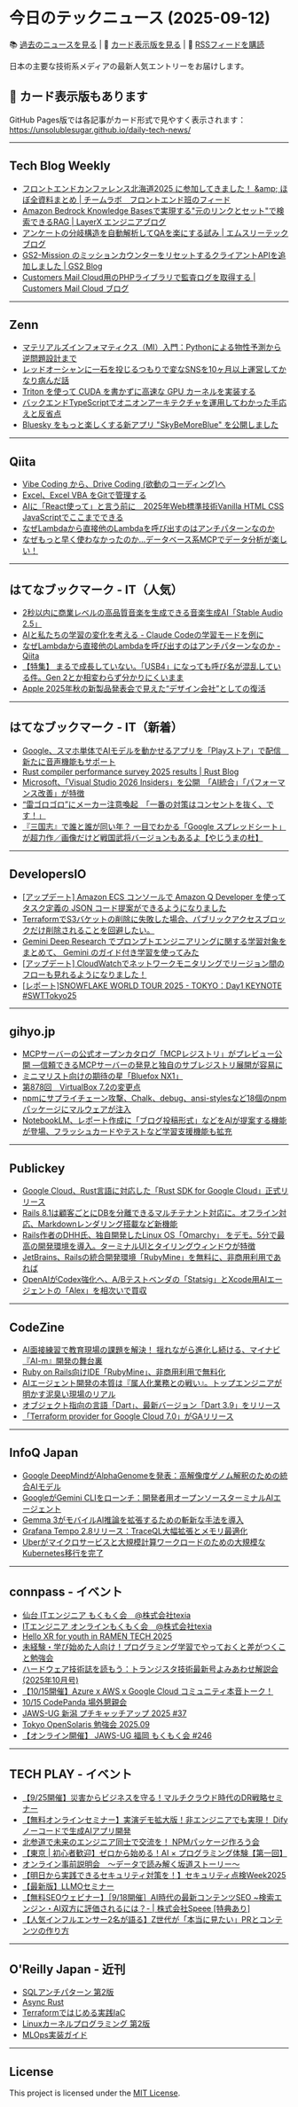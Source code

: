 # 今日のテックニュース (2025-09-12)

📚 [過去のニュースを見る](../../daily_news.md) | 🎨 [カード表示版を見る](https://unsolublesugar.github.io/daily-tech-news/) | 📡 [RSSフィードを購読](https://unsolublesugar.github.io/daily-tech-news/rss.xml)

日本の主要な技術系メディアの最新人気エントリーをお届けします。

## 🎨 カード表示版もあります

GitHub Pages版では各記事がカード形式で見やすく表示されます：  
https://unsolublesugar.github.io/daily-tech-news/

---
## Tech Blog Weekly

- [フロントエンドカンファレンス北海道2025 に参加してきました！ &amp;amp; ほぼ全資料まとめ | チームラボ　フロントエンド班のフィード](https://zenn.dev/teamlab_fe/articles/270cf15431490b)
- [Amazon Bedrock Knowledge Basesで実現する"元のリンクとセット"で検索できるRAG | LayerX エンジニアブログ](https://tech.layerx.co.jp/entry/amazon-bedrock-knowledge-bases-retrieve-wiht-original-url)
- [アンケートの分岐構造を自動解析してQAを楽にする試み | エムスリーテックブログ](https://www.m3tech.blog/entry/2025/09/11/170000)
- [GS2-Mission のミッションカウンターをリセットするクライアントAPIを追加しました | GS2 Blog](https://gs2.hatenablog.com/entry/2025/09/11/162726)
- [Customers Mail Cloud用のPHPライブラリで監査ログを取得する | Customers Mail Cloud ブログ](https://blog.smtps.jp/entry/2025/09/11/161017)


---
## Zenn

- [マテリアルズインフォマティクス（MI）入門：Pythonによる物性予測から逆問題設計まで](https://zenn.dev/labcode/books/fda58a9b4ee9ef)
- [レッドオーシャンに一石を投じるつもりで変なSNSを10ヶ月以上運営してかなり病んだ話](https://zenn.dev/arusyukuhai/articles/35e19da2741524)
- [Triton を使って CUDA を書かずに高速な GPU カーネルを実装する](https://zenn.dev/zaburo_ch/articles/252522d9e4aa3d)
- [バックエンドTypeScriptでオニオンアーキテクチャを運用してわかった手応えと反省点](https://zenn.dev/ficilcom/articles/4e16d9b523e480)
- [Bluesky をもっと楽しくする新アプリ "SkyBeMoreBlue" を公開しました](https://zenn.dev/so_asano/articles/cd26a3fde5cfe3)


---
## Qiita

- [Vibe Coding から、Drive Coding (欲動のコーディング)へ](https://qiita.com/makotosaekit/items/eba767a0a95bbc7b25b3?utm_campaign=popular_items&utm_medium=feed&utm_source=popular_items)
- [Excel、Excel VBA をGitで管理する](https://qiita.com/Kodak_tmo/items/04de2f6cfee17bb1119e?utm_campaign=popular_items&utm_medium=feed&utm_source=popular_items)
- [AIに「React使って」と言う前に　2025年Web標準技術Vanilla HTML CSS JavaScriptでここまでできる](https://qiita.com/Doc-Tanukichi/items/c757569c687f181008cd?utm_campaign=popular_items&utm_medium=feed&utm_source=popular_items)
- [なぜLambdaから直接他のLambdaを呼び出すのはアンチパターンなのか](https://qiita.com/ry-harada/items/fc1587f3f52ee6e87ef7?utm_campaign=popular_items&utm_medium=feed&utm_source=popular_items)
- [なぜもっと早く使わなかったのか...データベース系MCPでデータ分析が楽しい！](https://qiita.com/ssc-yshikeda/items/67113394e8deffcf4531?utm_campaign=popular_items&utm_medium=feed&utm_source=popular_items)


---
## はてなブックマーク - IT（人気）

- [2秒以内に商業レベルの高品質音楽を生成できる音楽生成AI「Stable Audio 2.5」](https://gigazine.net/news/20250911-stable-audio/)
- [AIと私たちの学習の変化を考える - Claude Codeの学習モードを例に](https://speakerdeck.com/azukiazusa1/aitosi-tatinoxue-xi-nobian-hua-wokao-eru-claude-codenoxue-xi-modowoli-ni)
- [なぜLambdaから直接他のLambdaを呼び出すのはアンチパターンなのか - Qiita](https://qiita.com/ry-harada/items/fc1587f3f52ee6e87ef7)
- [【特集】 まるで成長していない。「USB4」になっても呼び名が混乱している件。Gen 2とか相変わらず分かりにくいまま](https://pc.watch.impress.co.jp/docs/topic/feature/2046814.html)
- [Apple 2025年秋の新製品発表会で見えた“デザイン会社”としての復活](https://www.itmedia.co.jp/pcuser/articles/2509/11/news070.html)


---
## はてなブックマーク - IT（新着）

- [Google、スマホ単体でAIモデルを動かせるアプリを「Playストア」で配信　新たに音声機能もサポート](https://www.itmedia.co.jp/news/articles/2509/11/news116.html)
- [Rust compiler performance survey 2025 results | Rust Blog](https://blog.rust-lang.org/2025/09/10/rust-compiler-performance-survey-2025-results/)
- [Microsoft、「Visual Studio 2026 Insiders」を公開　「AI統合」「パフォーマンス改善」が特徴](https://atmarkit.itmedia.co.jp/ait/articles/2509/10/news150.html)
- [“雷ゴロゴロ”にメーカー注意喚起　「一番の対策はコンセントを抜く、です！」](https://www.itmedia.co.jp/news/articles/2509/11/news102.html)
- [『三国志』で誰と誰が同い年？ 一目でわかる「Google スプレッドシート」が超力作／画像だけど戦国武将バージョンもあるよ【やじうまの杜】](https://forest.watch.impress.co.jp/docs/serial/yajiuma/2046544.html)


---
## DevelopersIO

- [[アップデート] Amazon ECS コンソールで Amazon Q Developer を使ってタスク定義の JSON コード提案ができるようになりました](https://dev.classmethod.jp/articles/ecs-task-definition-q-developer/)
- [TerraformでS3バケットの削除に失敗した場合、パブリックアクセスブロックだけ削除されることを回避したい。](https://dev.classmethod.jp/articles/terraform-s3-public-access-block-tips/)
- [Gemini Deep Research でプロンプトエンジニアリングに関する学習対象をまとめて、 Gemini のガイド付き学習を使ってみた](https://dev.classmethod.jp/articles/gemini-deep-research-for-learning/)
- [[アップデート] CloudWatchでネットワークモニタリングでリージョン間のフローも見れるようになりました！](https://dev.classmethod.jp/articles/cloudwatch-network-flow-monitoring-update-20250911/)
- [[レポート]SNOWFLAKE WORLD TOUR 2025 -  TOKYO：Day1 KEYNOTE #SWTTokyo25](https://dev.classmethod.jp/articles/snowflake-world-tour-2025-tokyo-day1-keynote-swttokyo25/)


---
## gihyo.jp

- [MCPサーバーの公式オープンカタログ「MCPレジストリ」がプレビュー公開 ―信頼できるMCPサーバーの発見と独自のサブレジストリ展開が容易に](https://gihyo.jp/article/2025/09/mcp-registry-preview?utm_source=feed)
- [ミニマリスト向けの期待の星「Bluefox NX1」](https://gihyo.jp/article/2025/09/android-weekly-topics-250911?utm_source=feed)
- [第878回　VirtualBox 7.2の変更点](https://gihyo.jp/admin/serial/01/ubuntu-recipe/0878?utm_source=feed)
- [npmにサプライチェーン攻撃、Chalk、debug、ansi-stylesなど18個のnpmパッケージにマルウェアが注入](https://gihyo.jp/article/2025/09/npm-supply-chain-attack?utm_source=feed)
- [NotebookLM、レポート作成に「ブログ投稿形式」などをAIが提案する機能が登場、フラッシュカードやテストなど学習支援機能も拡充](https://gihyo.jp/article/2025/09/notebooklm-2509-update?utm_source=feed)


---
## Publickey

- [Google Cloud、Rust言語に対応した「Rust SDK for Google Cloud」正式リリース](https://www.publickey1.jp/blog/25/google_cloudrustrust_sdk_for_google_cloud.html)
- [Rails 8.1は顧客ごとにDBを分離できるマルチテナント対応に。オフライン対応、Markdownレンダリング搭載など新機能](https://www.publickey1.jp/blog/25/rails_81dbmarkdown.html)
- [Rails作者のDHH氏、独自開発したLinux OS「Omarchy」 をデモ。5分で最高の開発環境を導入。ターミナルUIとタイリングウィンドウが特徴](https://www.publickey1.jp/blog/25/railsdhhlinux_osomarchy_5ui.html)
- [JetBrains、Railsの統合開発環境「RubyMine」を無料に、非商用利用であれば](https://www.publickey1.jp/blog/25/jetbrainsrailsrubmine.html)
- [OpenAIがCodex強化へ、A/Bテストベンダの「Statsig」とXcode用AIエージェントの「Alex」を相次いで買収](https://www.publickey1.jp/blog/25/openaicodexabstatsigxcodeaialex.html)


---
## CodeZine

- [AI面接練習で教育現場の課題を解決！ 揺れながら進化し続ける、マイナビ『AI-m』開発の舞台裏](http://codezine.jp/article/detail/21972)
- [Ruby on Rails向けIDE「RubyMine」、非商用利用で無料化](http://codezine.jp/article/detail/22229)
- [AIエージェント開発の本質は『属人化業務との戦い』。トップエンジニアが明かす泥臭い現場のリアル](http://codezine.jp/article/detail/22101)
- [オブジェクト指向の言語「Dart」、最新バージョン「Dart 3.9」をリリース](http://codezine.jp/article/detail/22227)
- [「Terraform provider for Google Cloud 7.0」がGAリリース](http://codezine.jp/article/detail/22228)


---
## InfoQ Japan

- [Google DeepMindがAlphaGenomeを発表：高解像度ゲノム解釈のための統合AIモデル](https://www.infoq.com/jp/news/2025/09/deepmind-alpha-genome/?utm_campaign=infoq_content&utm_source=infoq&utm_medium=feed&utm_term=global)
- [GoogleがGemini CLIをローンチ：開発者用オープンソースターミナルAIエージェント](https://www.infoq.com/jp/news/2025/09/google-gemini-cli/?utm_campaign=infoq_content&utm_source=infoq&utm_medium=feed&utm_term=global)
- [Gemma 3がモバイルAI推論を拡張するための斬新な手法を導入](https://www.infoq.com/jp/news/2025/09/gemma-3n-architecture/?utm_campaign=infoq_content&utm_source=infoq&utm_medium=feed&utm_term=global)
- [Grafana Tempo 2.8リリース：TraceQL大幅拡張とメモリ最適化](https://www.infoq.com/jp/news/2025/09/grafana-tempo-2-8/?utm_campaign=infoq_content&utm_source=infoq&utm_medium=feed&utm_term=global)
- [Uberがマイクロサービスと大規模計算ワークロードのための大規模なKubernetes移行を完了](https://www.infoq.com/jp/news/2025/09/uber-kubernetes-migration/?utm_campaign=infoq_content&utm_source=infoq&utm_medium=feed&utm_term=global)


---
## connpass - イベント

- [仙台 ITエンジニア もくもく会　@株式会社texia](https://connpass.com/event/369142/?utm_campaign=recent_events&utm_source=feed&utm_medium=atom)
- [ITエンジニア オンラインもくもく会　@株式会社texia](https://connpass.com/event/369141/?utm_campaign=recent_events&utm_source=feed&utm_medium=atom)
- [Hello XR for youth in RAMEN TECH 2025](https://fukuoka-xr-club.connpass.com/event/368934/?utm_campaign=recent_events&utm_source=feed&utm_medium=atom)
- [未経験・学び始めた人向け！プログラミング学習でやっておくと差がつくこと勉強会](https://connpass.com/event/368761/?utm_campaign=recent_events&utm_source=feed&utm_medium=atom)
- [ハードウェア技術誌を読もう：トランジスタ技術最新号よみあわせ解説会(2025年10月号)](https://engineercafe.connpass.com/event/365511/?utm_campaign=recent_events&utm_source=feed&utm_medium=atom)
- [【10/15開催】Azure x AWS x Google Cloud コミュニティ本音トーク！](https://kobecco.connpass.com/event/369134/?utm_campaign=recent_events&utm_source=feed&utm_medium=atom)
- [10/15 CodePanda 場外懇親会](https://kobecco.connpass.com/event/369136/?utm_campaign=recent_events&utm_source=feed&utm_medium=atom)
- [JAWS-UG 新潟 プチキャッチアップ 2025 #37](https://jawsug-niigata.connpass.com/event/369135/?utm_campaign=recent_events&utm_source=feed&utm_medium=atom)
- [Tokyo OpenSolaris 勉強会 2025.09](https://connpass.com/event/369133/?utm_campaign=recent_events&utm_source=feed&utm_medium=atom)
- [【オンライン開催】 JAWS-UG 福岡 もくもく会 #246](https://jawsug-fukuoka.connpass.com/event/369132/?utm_campaign=recent_events&utm_source=feed&utm_medium=atom)


---
## TECH PLAY - イベント

- [【9/25開催】災害からビジネスを守る！マルチクラウド時代のDR戦略セミナー](https://techplay.jp/event/985979)
- [【無料オンラインセミナー】実演デモ拡大版！非エンジニアでも実現！ Dify ノーコードで生成AIアプリ開発](https://techplay.jp/event/986317)
- [北参道で未来のエンジニア同士で交流を！ NPMパッケージ作ろう会](https://techplay.jp/event/986316)
- [【東京 | 初心者歓迎】ゼロから始める！AI × プログラミング体験【第一回】](https://techplay.jp/event/986314)
- [オンライン事前説明会　〜データで読み解く坂道ストーリー～](https://techplay.jp/event/986301)
- [【明日から実践できるセキュリティ対策を！】セキュリティ点検Week2025](https://techplay.jp/event/986304)
- [【最新版】LLMOセミナー](https://techplay.jp/event/986311)
- [【無料SEOウェビナー】［9/18開催］AI時代の最新コンテンツSEO ~検索エンジン・AI双方に評価されるには？- |  株式会社Speee [特典あり]](https://techplay.jp/event/985858)
- [【人気インフルエンサー2名が語る】Z世代が「本当に見たい」PRとコンテンツの作り方](https://techplay.jp/event/986279)


---
## O'Reilly Japan - 近刊

- [SQLアンチパターン 第2版](http://www.oreilly.co.jp/books/9784814400744/?utm_source=feed&utm_mediun=referral&utm_content=new_book)
- [Async Rust](http://www.oreilly.co.jp/books/9784814401185/?utm_source=feed&utm_mediun=referral&utm_content=new_book)
- [Terraformではじめる実践IaC](http://www.oreilly.co.jp/books/9784814400133/?utm_source=feed&utm_mediun=referral&utm_content=new_book)
- [Linuxカーネルプログラミング 第2版](http://www.oreilly.co.jp/books/9784814401109/?utm_source=feed&utm_mediun=referral&utm_content=new_book)
- [MLOps実装ガイド](http://www.oreilly.co.jp/books/9784814401208/?utm_source=feed&utm_mediun=referral&utm_content=new_book)


---
## License

This project is licensed under the [MIT License](LICENSE).
